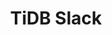 ---
type: page
layout: tidbslack
title: TiDB Slack
url: /tidbslack
image: /images/pingcap-opengraph.jpg
summary: PingCAP is focused on developing distributed NewSQL and is the team building TiDB, an open-source distributed NewSQL database.
---